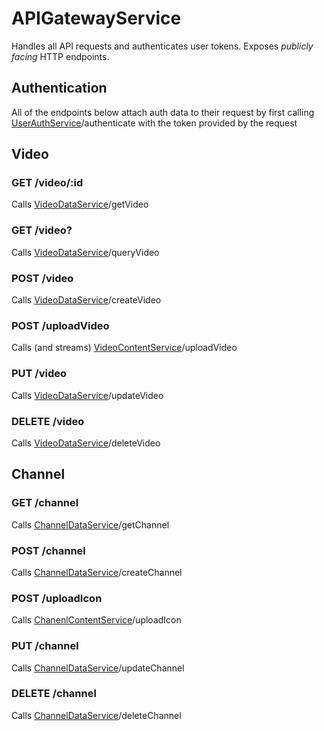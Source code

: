 # APIGatewayService

Handles all API requests and authenticates user tokens. Exposes _publicly facing_ HTTP endpoints.

## Authentication

All of the endpoints below attach auth data to their request by first calling [UserAuthService](../UserAuthService/README.md)/authenticate with the token provided by the request

## Video

### GET /video/:id

Calls [VideoDataService](../VideoDataService/README.md)/getVideo

### GET /video?<query>

Calls [VideoDataService](../VideoDataService/README.md)/queryVideo

### POST /video

Calls [VideoDataService](../VideoDataService/README.md)/createVideo

### POST /uploadVideo

Calls (and streams) [VideoContentService](../VideoContentService/README.md)/uploadVideo

### PUT /video

Calls [VideoDataService](../VideoDataService/README.md)/updateVideo

### DELETE /video

Calls [VideoDataService](../VideoDataService/README.md)/deleteVideo

## Channel

### GET /channel

Calls [ChannelDataService](../ChannelDataService/README.md)/getChannel

### POST /channel

Calls [ChannelDataService](../ChannelDataService/README.md)/createChannel

### POST /uploadIcon

Calls [ChanenlContentService](/backend/service/ChannelContentService/README.md)/uploadIcon

### PUT /channel

Calls [ChannelDataService](../ChannelDataService/README.md)/updateChannel

### DELETE /channel

Calls [ChannelDataService](../ChannelDataService/README.md)/deleteChannel
